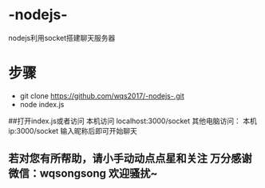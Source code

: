 # -nodejs-

nodejs利用socket搭建聊天服务器

# 步骤

- git clone https://github.com/wqs2017/-nodejs-.git
- node index.js

##打开index.js或者访问 本机访问 localhost:3000/socket 其他电脑访问： 本机ip:3000/socket 输入昵称后即可开始聊天 

## 若对您有所帮助，请小手动动点点星和关注 万分感谢 微信：wqsongsong 欢迎骚扰~
